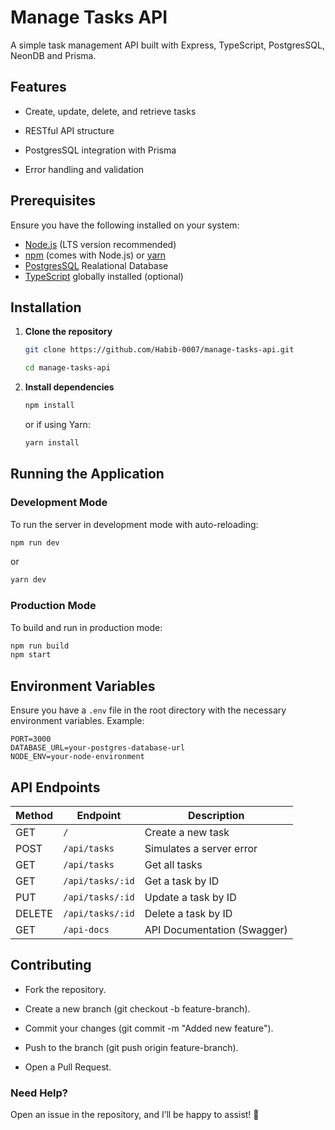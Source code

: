 # Manage Tasks API

A simple task management API built with Express, TypeScript, PostgresSQL, NeonDB and Prisma.

## Features

- Create, update, delete, and retrieve tasks

- RESTful API structure

- PostgresSQL integration with Prisma

- Error handling and validation

## Prerequisites

Ensure you have the following installed on your system:

- [Node.js](https://nodejs.org/) (LTS version recommended)
- [npm](https://www.npmjs.com/) (comes with Node.js) or [yarn](https://yarnpkg.com/)
- [PostgresSQL](https://www.postgresql.org/) Realational Database
- [TypeScript](https://www.typescriptlang.org/) globally installed (optional)

## Installation

1. **Clone the repository**

   ```sh
   git clone https://github.com/Habib-0007/manage-tasks-api.git

   cd manage-tasks-api
   ```

2. **Install dependencies**
   ```sh
   npm install
   ```
   or if using Yarn:
   ```sh
   yarn install
   ```

## Running the Application

### Development Mode

To run the server in development mode with auto-reloading:

```sh
npm run dev
```

or

```sh
yarn dev
```

### Production Mode

To build and run in production mode:

```sh
npm run build
npm start
```

## Environment Variables

Ensure you have a `.env` file in the root directory with the necessary environment variables. Example:

```env
PORT=3000
DATABASE_URL=your-postgres-database-url
NODE_ENV=your-node-environment
```

## API Endpoints

| Method | Endpoint    | Description              |
| ------ | ----------- | ------------------------ |
| GET    | `/`         | Create a new task               |
| POST    | `/api/tasks`    | Simulates a server error |
| GET    | `/api/tasks` | Get all tasks     |
| GET    | `/api/tasks/:id` | Get a task by ID    |
| PUT    | `/api/tasks/:id` | Update a task by ID    |
| DELETE    | `/api/tasks/:id` | Delete a task by ID     |
| GET    | `/api-docs` | API Documentation (Swagger)    |

## Contributing

- Fork the repository.

- Create a new branch (git checkout -b feature-branch).

- Commit your changes (git commit -m "Added new feature").

- Push to the branch (git push origin feature-branch).

- Open a Pull Request.

### Need Help?

Open an issue in the repository, and I’ll be happy to assist! 🚀

